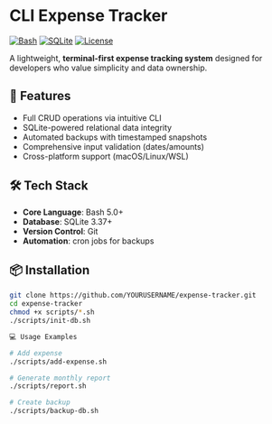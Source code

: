 # CLI Expense Tracker 

[![Bash](https://img.shields.io/badge/Language-Bash-%234EAA25?logo=gnu-bash)](https://www.gnu.org/software/bash/)
[![SQLite](https://img.shields.io/badge/Database-SQLite-%23003B57?logo=sqlite)](https://sqlite.org)
[![License](https://img.shields.io/badge/License-MIT-blue)](LICENSE)

A lightweight, **terminal-first expense tracking system** designed for developers who value simplicity and data ownership.

## 🚀 Features
- Full CRUD operations via intuitive CLI
- SQLite-powered relational data integrity
- Automated backups with timestamped snapshots
- Comprehensive input validation (dates/amounts)
- Cross-platform support (macOS/Linux/WSL)

## 🛠 Tech Stack
- **Core Language**: Bash 5.0+
- **Database**: SQLite 3.37+
- **Version Control**: Git
- **Automation**: cron jobs for backups

## 📦 Installation
```bash
git clone https://github.com/YOURUSERNAME/expense-tracker.git
cd expense-tracker
chmod +x scripts/*.sh
./scripts/init-db.sh

💻 Usage Examples

# Add expense
./scripts/add-expense.sh

# Generate monthly report
./scripts/report.sh

# Create backup
./scripts/backup-db.sh
